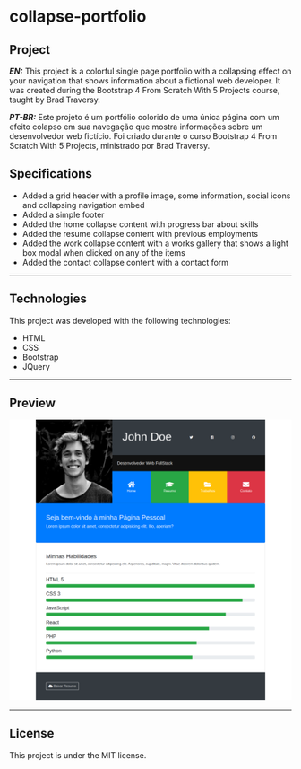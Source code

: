 # collapse-portfolio

## Project

***EN:*** This project is a colorful single page portfolio with a collapsing effect on your navigation that shows information about a fictional web developer. It was created during the Bootstrap 4 From Scratch With 5 Projects course, taught by Brad Traversy.

***PT-BR:*** Este projeto é um portfólio colorido de uma única página com um efeito colapso em sua navegação que mostra informações sobre um desenvolvedor web fictício. Foi criado durante o curso Bootstrap 4 From Scratch With 5 Projects, ministrado por Brad Traversy.

## Specifications
- Added a grid header with a profile image, some information, social icons and collapsing navigation embed
- Added a simple footer
- Added the home collapse content with progress bar about skills
- Added the resume collapse content with previous employments
- Added the work collapse content with a works gallery that shows a light box modal when clicked on any of the items
- Added the contact collapse content with a contact form
***

## Technologies

This project was developed with the following technologies:

- HTML
- CSS
- Bootstrap
- JQuery
***
 
## Preview
![preview](preview.png)
***

## License

This project is under the MIT license.
